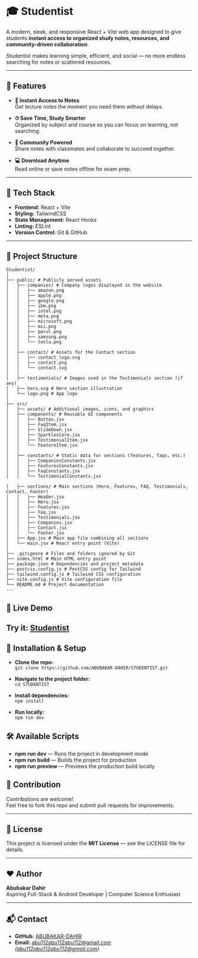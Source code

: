 # 🎓 Studentist

A modern, sleek, and responsive React + Vite web app designed to give students **instant access to organized study notes, resources, and community-driven collaboration**.

Studentist makes learning simple, efficient, and social — no more endless searching for notes or scattered resources.

---

## 🌟 Features

- **📖 Instant Access to Notes**  
  Get lecture notes the moment you need them without delays.

- **⏱ Save Time, Study Smarter**  
  Organized by subject and course so you can focus on learning, not searching.

- **🤝 Community Powered**  
  Share notes with classmates and collaborate to succeed together.

- **💻 Download Anytime**  
  Read online or save notes offline for exam prep.

---

## 🚀 Tech Stack

- **Frontend:** React + Vite  
- **Styling:** TailwindCSS  
- **State Management:** React Hooks  
- **Linting:** ESLint  
- **Version Control:** Git & GitHub  

---

## 📂 Project Structure
```
Studentist/
│
├── public/ # Publicly served assets
│   ├── companies/ # Company logos displayed in the website
│   │   ├── amazon.png
│   │   ├── apple.png
│   │   ├── google.png
│   │   ├── ibm.png
│   │   ├── intel.png
│   │   ├── meta.png
│   │   ├── microsoft.png
│   │   ├── msi.png
│   │   ├── parul.png
│   │   ├── samsung.png
│   │   └── tesla.png
│   │
│   ├── contact/ # Assets for the Contact section
│   │   ├── contact_logo.svg
│   │   ├── contact.png
│   │   └── contact.svg
│   │
│   ├── testimonials/ # Images used in the Testimonials section (if any)
│   ├── hero.svg # Hero section illustration
│   └── logo.png # App logo
│
├── src/
│   ├── assets/ # Additional images, icons, and graphics
│   ├── components/ # Reusable UI components
│   │   ├── Button.jsx
│   │   ├── FaqItem.jsx
│   │   ├── SlideDown.jsx
│   │   ├── SparklesCore.jsx
│   │   ├── TestimonialItem.jsx
│   │   └── FeatureItem.jsx
│   │
│   ├── constants/ # Static data for sections (features, faqs, etc.)
│   │   ├── CompaniesConstants.jsx
│   │   ├── FeaturesConstants.jsx
│   │   ├── FaqConstants.jsx
│   │   └── TestimonialConstants.jsx
        
│   ├── sections/ # Main sections (Hero, Features, FAQ, Testimonials, Contact, Footer)
│   │   ├── Header.jsx
│   │   ├── Hero.jsx
│   │   ├── Features.jsx
│   │   ├── Faq.jsx
│   │   ├── Testimonials.jsx
│   │   ├── Companies.jsx
│   │   ├── Contact.jsx
│   │   └── Footer.jsx
│   ├── App.jsx # Main app file combining all sections
│   └── main.jsx # React entry point (Vite)
│
├── .gitignore # Files and folders ignored by Git
├── index.html # Main HTML entry point
├── package.json # Dependencies and project metadata
├── postcss.config.js # PostCSS config for Tailwind
├── tailwind.config.js # Tailwind CSS configuration
├── vite.config.js # Vite configuration file
└── README.md # Project documentation
---
```

## 🎨 Live Demo

Try it:  [Studentist](https://studentist.netlify.app/) 
---

## 📌 Installation & Setup

- **Clone the repo:**  
  `git clone https://github.com/ABUBAKAR-DAHIR/STUDENTIST.git`

- **Navigate to the project folder:**  
  `cd STUDENTIST`

- **Install dependencies:**  
  `npm install`

- **Run locally:**  
  `npm run dev`

## 🛠 Available Scripts

- **npm run dev** — Runs the project in development mode  
- **npm run build** — Builds the project for production  
- **npm run preview** — Previews the production build locally

## 📢 Contribution

Contributions are welcome!  
Feel free to fork this repo and submit pull requests for improvements.

---

## 📜 License

This project is licensed under the **MIT License** — see the LICENSE file for details.

---

## ❤️ Author

**Abubakar Dahir**  
Aspiring Full-Stack & Android Developer | Computer Science Enthusiast

---

## 📬 Contact

- **GitHub:** [ABUBAKAR-DAHIR](https://github.com/ABUBAKAR-DAHIR)  
- **Email:** abu112abu112abu112@gmail.com *(abu112abu112abu112@gmail.com)*
